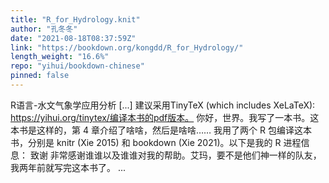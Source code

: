 ```yaml
---
title: "R_for_Hydrology.knit"
author: "孔冬冬"
date: "2021-08-18T08:37:59Z"
link: "https://bookdown.org/kongdd/R_for_Hydrology/"
length_weight: "16.6%"
repo: "yihui/bookdown-chinese"
pinned: false
---
```


R语言-水文气象学应用分析 [...] 建议采用TinyTeX (which includes XeLaTeX): https://yihui.org/tinytex/编译本书的pdf版本。 你好，世界。我写了一本书。这本书是这样的，第 4 章介绍了啥啥，然后是啥啥…… 我用了两个 R 包编译这本书，分别是 knitr (Xie 2015) 和 bookdown (Xie 2021)。以下是我的 R 进程信息： 致谢 非常感谢谁谁以及谁谁对我的帮助。艾玛，要不是他们神一样的队友，我两年前就写完这本书了。 ...
